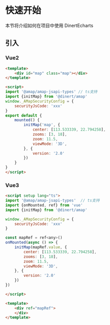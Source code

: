 
# 快速开始

本节将介绍如何在项目中使用 <el-link type="primary" :underline="false" href="https://github.com/Dinert/dinert-aap">DinertEcharts</el-link>

## 引入

### Vue2
```html
<template>
    <div id="map" class="map"></div>
</template>

<script>
import '@amap/amap-jsapi-types' // ts支持
import {initMap} from '@dinert/amap'
window._AMapSecurityConfig = {
    securityJsCode: 'xxx'
}
export default {
    mounted() {
        initMap('map', {
            center: [113.533339, 22.794258],
            zooms: [3, 18],
            zoom: 11.5,
            viewMode: '3D',
        }, {
            version: '2.0'
        })
    }
}
</script>

```

### Vue3
```html
<script setup lang="ts">
import '@amap/amap-jsapi-types'  // ts支持
import {onMounted, ref} from 'vue'
import {initMap} from '@dinert/amap'

window._AMapSecurityConfig = {
    securityJsCode: 'xxx'
}

const mapRef = ref<any>()
onMounted(async () => {
    initMap(mapRef.value, {
        center: [113.533339, 22.794258],
        zooms: [3, 18],
        zoom: 11.5,
        viewMode: '3D',
    }, {
        version: '2.0'
    })
})

</script>

<template>
    <div ref="mapRef">
    </div>
</template>

```